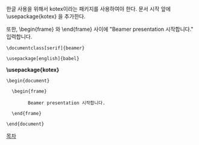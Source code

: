 한글 사용을 위해서 kotex이라는 패키지를 사용하여야 한다.
문서 시작 앞에 \usepackage{kotex} 을 추가한다.

또한, \begin{frame} 와 \end{frame} 사이에 "Beamer presentation 시작합니다." 입력합니다.

```
\documentclass[serif]{beamer} 

\usepackage[english]{babel}
```
**\usepackage{kotex}** 
```
\begin{document}

  \begin{frame}

    	Beamer presentation 시작합니다.

  \end{frame}
  
\end{document}
```

[목차](./README.md)

